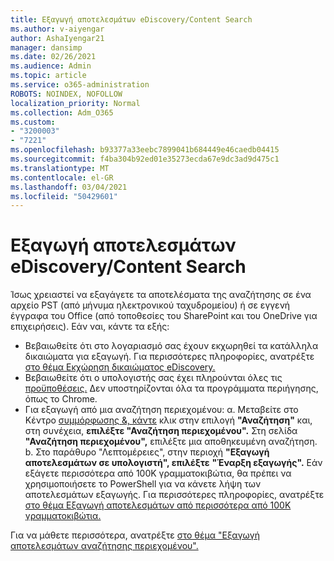 ```yaml
---
title: Εξαγωγή αποτελεσμάτων eDiscovery/Content Search
ms.author: v-aiyengar
author: AshaIyengar21
manager: dansimp
ms.date: 02/26/2021
ms.audience: Admin
ms.topic: article
ms.service: o365-administration
ROBOTS: NOINDEX, NOFOLLOW
localization_priority: Normal
ms.collection: Adm_O365
ms.custom:
- "3200003"
- "7221"
ms.openlocfilehash: b93377a33eebc7899041b684449e46caedb04415
ms.sourcegitcommit: f4ba304b92ed01e35273ecda67e9dc3ad9d475c1
ms.translationtype: MT
ms.contentlocale: el-GR
ms.lasthandoff: 03/04/2021
ms.locfileid: "50429601"
---
```

# <a name="export-ediscoverycontent-search-results"></a>Εξαγωγή αποτελεσμάτων eDiscovery/Content Search

Ίσως χρειαστεί να εξαγάγετε τα αποτελέσματα της αναζήτησης σε ένα αρχείο PST (από μήνυμα ηλεκτρονικού ταχυδρομείου) ή σε εγγενή έγγραφα του Office (από τοποθεσίες του SharePoint και του OneDrive για επιχειρήσεις). Εάν ναι, κάντε τα εξής:

- Βεβαιωθείτε ότι στο λογαριασμό σας έχουν εκχωρηθεί τα κατάλληλα δικαιώματα για εξαγωγή. Για περισσότερες πληροφορίες, ανατρέξτε [στο θέμα Εκχώρηση δικαιώματος eDiscovery.](https://go.microsoft.com/fwlink/?linkid=2102406)
- Βεβαιωθείτε ότι ο υπολογιστής σας έχει πληρούνται όλες τις [προϋποθέσεις.](https://docs.microsoft.com/office365/securitycompliance/export-search-results#before-you-begin) Δεν υποστηρίζονται όλα τα προγράμματα περιήγησης, όπως το Chrome.
- Για εξαγωγή από μια αναζήτηση περιεχομένου: α. Μεταβείτε στο Κέντρο [συμμόρφωσης &, κάντε](https://protection.office.com/contentsearch) κλικ στην επιλογή **"Αναζήτηση"** και, στη συνέχεια, **επιλέξτε "Αναζήτηση περιεχομένου".** Στη σελίδα **"Αναζήτηση περιεχομένου",** επιλέξτε μια αποθηκευμένη αναζήτηση.
    b. Στο παράθυρο "Λεπτομέρειες", στην περιοχή **"Εξαγωγή αποτελεσμάτων σε υπολογιστή", επιλέξτε** **"Έναρξη εξαγωγής".** Εάν εξάγετε περισσότερα από 100K γραμματοκιβώτια, θα πρέπει να χρησιμοποιήσετε το PowerShell για να κάνετε λήψη των αποτελεσμάτων εξαγωγής. Για περισσότερες πληροφορίες, ανατρέξτε [στο θέμα Εξαγωγή αποτελεσμάτων από περισσότερα από 100K γραμματοκιβώτια.](https://go.microsoft.com/fwlink/?linkid=2143861)

Για να μάθετε περισσότερα, ανατρέξτε [στο θέμα "Εξαγωγή αποτελεσμάτων αναζήτησης περιεχομένου".](https://go.microsoft.com/fwlink/?linkid=2102118)